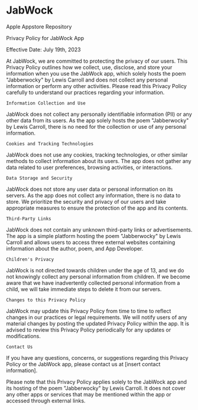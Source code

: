 # JabWock
Apple Appstore Repository

Privacy Policy for JabWock App

Effective Date: July 19th, 2023

At JabWock, we are committed to protecting the privacy of our users. This Privacy Policy outlines how we collect, use, disclose, and store your information when you use the JabWock app, which solely hosts the poem "Jabberwocky" by Lewis Carroll and does not collect any personal information or perform any other activities. Please read this Privacy Policy carefully to understand our practices regarding your information.

    Information Collection and Use

JabWock does not collect any personally identifiable information (PII) or any other data from its users. As the app solely hosts the poem "Jabberwocky" by Lewis Carroll, there is no need for the collection or use of any personal information.

    Cookies and Tracking Technologies

JabWock does not use any cookies, tracking technologies, or other similar methods to collect information about its users. The app does not gather any data related to user preferences, browsing activities, or interactions.

    Data Storage and Security

JabWock does not store any user data or personal information on its servers. As the app does not collect any information, there is no data to store. We prioritize the security and privacy of our users and take appropriate measures to ensure the protection of the app and its contents.

    Third-Party Links

JabWock does not contain any unknown third-party links or advertisements. The app is a simple platform hosting the poem "Jabberwocky" by Lewis Carroll and allows users to access three external websites containing information about the author, poem, and App Developer.

    Children's Privacy

JabWock is not directed towards children under the age of 13, and we do not knowingly collect any personal information from children. If we become aware that we have inadvertently collected personal information from a child, we will take immediate steps to delete it from our servers.

    Changes to this Privacy Policy

JabWock may update this Privacy Policy from time to time to reflect changes in our practices or legal requirements. We will notify users of any material changes by posting the updated Privacy Policy within the app. It is advised to review this Privacy Policy periodically for any updates or modifications.

    Contact Us

If you have any questions, concerns, or suggestions regarding this Privacy Policy or the JabWock app, please contact us at [insert contact information].

Please note that this Privacy Policy applies solely to the JabWock app and its hosting of the poem "Jabberwocky" by Lewis Carroll. It does not cover any other apps or services that may be mentioned within the app or accessed through external links.
